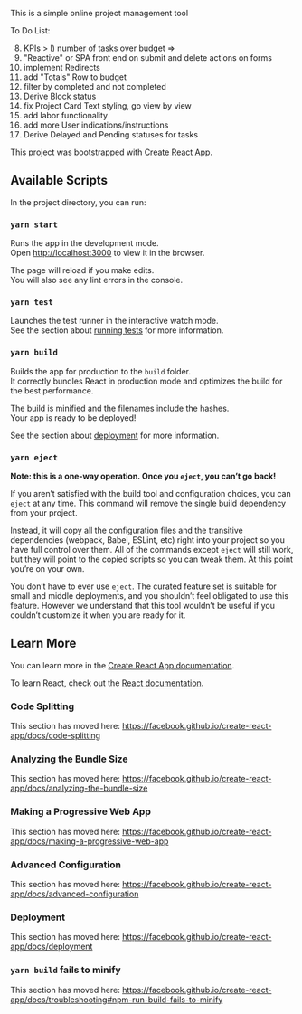 This is a simple online project management tool

To Do List:

<!-- 1) change status from Created > In Progress > Completed -->
<!-- 2) Redefine how to calculate project days considering current_date and actual_start and actual_end dates from the tasks -->
8) KPIs > 
    <!-- a) percent completion => count of tasks with completed status / count of tasks  -->
    <!-- b) total blocks => count of blocks
    c) total tasks => count of tasks -->
    <!-- d) percent delayed => new column was_delayed / count of tasks -->
    <!-- e) total days => project_length -->
    <!-- f) days until completion =>  -->
    <!-- g) tasks in progress => count of tasks with in progress status
    h) tasks pending => count of tasks with pending status -->
    <!-- i) team members => count from join table
    j) total budget => total_budget -->
    <!-- m) amount over budget
    n) unused budget -->
    <!-- o) total expenses
    p) distribution of expenses -->
    l) number of tasks over budget => 
3) "Reactive" or SPA front end on submit and delete actions on forms
4) implement Redirects
5) add "Totals" Row to budget
6) filter by completed and not completed
9) Derive Block status
7) fix Project Card Text styling, go view by view
10) add labor functionality
11) add more User indications/instructions
12) Derive Delayed and Pending statuses for tasks






















This project was bootstrapped with [Create React App](https://github.com/facebook/create-react-app).

## Available Scripts

In the project directory, you can run:

### `yarn start`

Runs the app in the development mode.<br />
Open [http://localhost:3000](http://localhost:3000) to view it in the browser.

The page will reload if you make edits.<br />
You will also see any lint errors in the console.

### `yarn test`

Launches the test runner in the interactive watch mode.<br />
See the section about [running tests](https://facebook.github.io/create-react-app/docs/running-tests) for more information.

### `yarn build`

Builds the app for production to the `build` folder.<br />
It correctly bundles React in production mode and optimizes the build for the best performance.

The build is minified and the filenames include the hashes.<br />
Your app is ready to be deployed!

See the section about [deployment](https://facebook.github.io/create-react-app/docs/deployment) for more information.

### `yarn eject`

**Note: this is a one-way operation. Once you `eject`, you can’t go back!**

If you aren’t satisfied with the build tool and configuration choices, you can `eject` at any time. This command will remove the single build dependency from your project.

Instead, it will copy all the configuration files and the transitive dependencies (webpack, Babel, ESLint, etc) right into your project so you have full control over them. All of the commands except `eject` will still work, but they will point to the copied scripts so you can tweak them. At this point you’re on your own.

You don’t have to ever use `eject`. The curated feature set is suitable for small and middle deployments, and you shouldn’t feel obligated to use this feature. However we understand that this tool wouldn’t be useful if you couldn’t customize it when you are ready for it.

## Learn More

You can learn more in the [Create React App documentation](https://facebook.github.io/create-react-app/docs/getting-started).

To learn React, check out the [React documentation](https://reactjs.org/).

### Code Splitting

This section has moved here: https://facebook.github.io/create-react-app/docs/code-splitting

### Analyzing the Bundle Size

This section has moved here: https://facebook.github.io/create-react-app/docs/analyzing-the-bundle-size

### Making a Progressive Web App

This section has moved here: https://facebook.github.io/create-react-app/docs/making-a-progressive-web-app

### Advanced Configuration

This section has moved here: https://facebook.github.io/create-react-app/docs/advanced-configuration

### Deployment

This section has moved here: https://facebook.github.io/create-react-app/docs/deployment

### `yarn build` fails to minify

This section has moved here: https://facebook.github.io/create-react-app/docs/troubleshooting#npm-run-build-fails-to-minify
